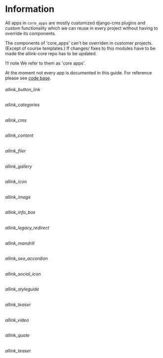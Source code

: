# Information

All apps in <code>core_apps</code> are mostly customized django-cms plugins and custom functionality which we can reuse in every project without having to override its components.

The components of 'core_apps' can't be overriden in customer projects. (Except of course templates.) If changes/ fixes to this modules have to be made the allink-core repo has to be updated.

!!! note
    We refer to them as 'core apps'.


At the moment not every app is documented in this guide. For reference please see [code base](https://github.com/allink/allink-core/tree/v1.0.x/allink_core/core_apps).


###### allink_button_link
###### allink_categories
###### allink_cms
###### allink_content
###### allink_filer
###### allink_gallery
###### allink_icon
###### allink_image
###### allink_info_box
###### allink_legacy_redirect
###### allink_mandrill
###### allink_seo_accordion
###### allink_social_icon
###### allink_styleguide
###### allink_teaser
###### allink_video
###### allink_quote
###### allink_teaser